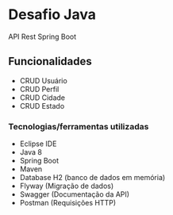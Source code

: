 # Desafio Java

API Rest Spring Boot

## Funcionalidades

* CRUD Usuário
* CRUD Perfil
* CRUD Cidade
* CRUD Estado

### Tecnologias/ferramentas utilizadas

* Eclipse IDE
* Java 8
* Spring Boot
* Maven
* Database H2 (banco de dados em memória)
* Flyway (Migração de dados)
* Swagger (Documentação da API)
* Postman (Requisições HTTP)


